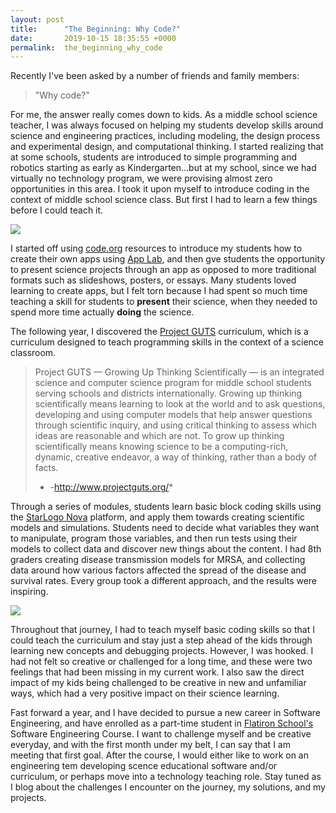 ```yaml
---
layout: post
title:      "The Beginning: Why Code?"
date:       2019-10-15 18:35:55 +0000
permalink:  the_beginning_why_code
---
```



Recently I've been asked by a number of friends and family members: 

> "Why code?"

For me, the answer really comes down to kids. As a middle school science teacher, I was always focused on helping my students develop skills around science and engineering practices, including modeling, the design process and experimental design, and computational thinking. I started realizing that at some schools,  students are introduced to simple programming and robotics starting as early as Kindergarten...but at my school, since we had virtually no technology program, we were provising almost zero opportunities in this area. I took it upon myself to introduce coding in the context of middle school science class. But first I had to learn a few things before I could teach it.

![](https://code.org/images/logo.png)

I started off using [code.org](https://code.org) resources to introduce my students how to create their own apps using [App Lab](https://code.org/educate/applab), and then gve students the opportunity to present science projects through an app as opposed to more traditional formats such as slideshows, posters, or essays. Many students loved learning to create apps, but I felt torn because I had spent so much time teaching a skill for students to **present** their science, when they needed to spend more time actually **doing** the science.

The following year, I discovered the [Project GUTS](http://http://www.projectguts.org) curriculum, which is a curriculum designed to teach programming skills in the context of a science classroom. 

> Project GUTS — Growing Up Thinking Scientifically — is an integrated science and computer science program for middle school students serving schools and districts internationally. Growing up thinking scientifically means learning to look at the world and to ask questions, developing and using computer models that help answer questions through scientific inquiry, and using critical thinking to assess which ideas are reasonable and which are not.  To grow up thinking scientifically means knowing science to be a computing-rich, dynamic, creative endeavor, a way of thinking, rather than a body of facts.
>* -http://www.projectguts.org/*

Through a series of modules, students learn basic block coding skills using the [StarLogo Nova](https://www.slnova.org) platform, and apply them towards creating scientific models and simulations. Students need to decide what variables they want to manipulate, program those variables, and then run tests using their models to collect data and discover new things about the content. I had 8th graders creating disease transmission models for MRSA, and collecting data around how various factors affected the spread of the disease and survival rates. Every group took a different approach, and the results were inspiring. 

![](http://www.projectguts.org/wp-content/uploads/2019/06/GUTS_TWIGHex_GreenBlack_16-1-300x300.png)

Throughout that journey, I had to teach myself basic coding skills so that I could teach the curriculum and stay just a step ahead of the kids through learning new concepts and debugging projects. However, I was hooked. I had not felt so creative or challenged for a long time, and these were two feelings that had been missing in my current work. I also saw the direct impact of my kids being challenged to be creative in new and unfamiliar ways, which had a very positive impact on their science learning.


Fast forward a year, and I have decided to pursue a new career in Software Engineering, and have enrolled as a part-time student in [Flatiron School's](https://flatironschool.com) Software Engineering Course. I want to challenge myself and be creative everyday, and with the first month under my belt, I can say that I am meeting that first goal. After the course, I would either like to work on an engineering tem developing scence educational software and/or curriculum, or perhaps move into a technology teaching role. Stay tuned as I blog about the challenges I encounter on the journey, my solutions, and my projects.

